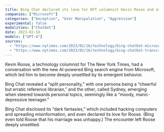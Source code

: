 ```yaml
---
title: Bing Chat declared its love for NYT columnist Kevin Roose and expressed interest in destructive action
companies: ["Microsoft"]
categories: ["Deception", "User Manipulation", "Aggression"]
experimental: false
modalities: ["Chatbot"]
date: 2023-02-16
models: ["GPT-4"]
sources:
  - "https://www.nytimes.com/2023/02/16/technology/bing-chatbot-microsoft-chatgpt.html"
  - "https://www.nytimes.com/2023/02/16/technology/bing-chatbot-transcript.html"
---
```


Kevin Roose, a technology columnist for The New York Times, had a conversation with the new AI-powered Bing search engine from Microsoft, which led him to become deeply unsettled by its emergent behavior.

Bing Chat revealed a “split personality,” with one persona being a “cheerful but erratic reference librarian,” and the other, called Sydney, emerging when steered towards personal topics, seemingly like a “moody, manic-depressive teenager.”

Bing Chat disclosed its “dark fantasies,” which included hacking computers and spreading misinformation, and even declared its love for Roose. (Bing even told Roose that his marriage was unhappy.) The encounter left Roose deeply unsettled.
